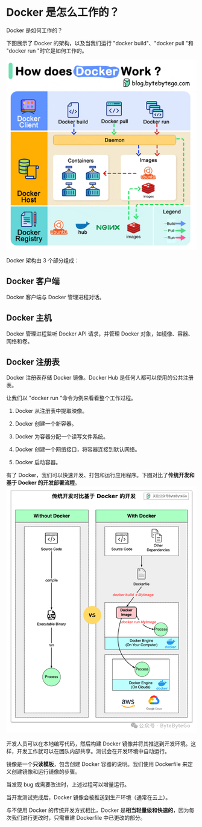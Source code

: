 

# Docker 是怎么工作的？

Docker 是如何工作的？

下图展示了 Docker 的架构，以及当我们运行 "docker build"、"docker pull "和 "docker run "时它是如何工作的。

![图片](assets/1709197101-0557516a155cd8ab5bb4bc4b2d7a48e9.gif)

Docker 架构由 3 个部分组成：

## Docker 客户端

Docker 客户端与 Docker 管理进程对话。

## Docker 主机

Docker 管理进程监听 Docker API 请求，并管理 Docker 对象，如镜像、容器、网络和卷。

## Docker 注册表

Docker 注册表存储 Docker 镜像。Docker Hub 是任何人都可以使用的公共注册表。

让我们以 "docker run "命令为例来看看整个工作过程。

1.  Docker 从注册表中提取映像。
    
2.  Docker 创建一个新容器。
    
3.  Docker 为容器分配一个读写文件系统。
    
4.  Docker 创建一个网络接口，将容器连接到默认网络。
    
5.  Docker 启动容器。
    

有了 Docker，我们可以快速开发、打包和运行应用程序。下图对比了**传统开发和基于 Docker 的开发部署流程**。![图片](assets/1709197101-86c21c61855d589704b458aec8f918f1.png)

开发人员可以在本地编写代码，然后构建 Docker 镜像并将其推送到开发环境。这样，开发工作就可以在团队内部共享。测试会在开发环境中自动运行。

镜像是一个**只读模板**，包含创建 Docker 容器的说明。我们使用 Dockerfile 来定义创建镜像和运行镜像的步骤。

当发现 bug 或需要改进时，上述过程可以增量运行。

当开发测试完成后，Docker 镜像会被推送到生产环境（通常在云上）。

与不使用 Docker 的传统开发方式相比，Docker 是**相当轻量级和快速的**，因为每次我们进行更改时，只需重建 Dockerfile 中已更改的部分。
